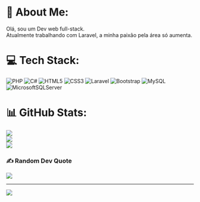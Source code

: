 # 💫 About Me:
Olá, sou um Dev web full-stack.<br>Atualmente trabalhando com Laravel, a minha paixão pela área só aumenta.<br>


# 💻 Tech Stack:
![PHP](https://img.shields.io/badge/php-%23777BB4.svg?style=for-the-badge&logo=php&logoColor=white) ![C#](https://img.shields.io/badge/c%23-%23239120.svg?style=for-the-badge&logo=csharp&logoColor=white) ![HTML5](https://img.shields.io/badge/html5-%23E34F26.svg?style=for-the-badge&logo=html5&logoColor=white) ![CSS3](https://img.shields.io/badge/css3-%231572B6.svg?style=for-the-badge&logo=css3&logoColor=white) ![Laravel](https://img.shields.io/badge/laravel-%23FF2D20.svg?style=for-the-badge&logo=laravel&logoColor=white) ![Bootstrap](https://img.shields.io/badge/bootstrap-%238511FA.svg?style=for-the-badge&logo=bootstrap&logoColor=white) ![MySQL](https://img.shields.io/badge/mysql-%2300000f.svg?style=for-the-badge&logo=mysql&logoColor=white) ![MicrosoftSQLServer](https://img.shields.io/badge/Microsoft%20SQL%20Server-CC2927?style=for-the-badge&logo=microsoft%20sql%20server&logoColor=white)
# 📊 GitHub Stats:
![](https://github-readme-stats.vercel.app/api?username=RobertoJr22&theme=midnight-purple&hide_border=false&include_all_commits=false&count_private=false)<br/>
![](https://github-readme-streak-stats.herokuapp.com/?user=RobertoJr22&theme=midnight-purple&hide_border=false)<br/>
![](https://github-readme-stats.vercel.app/api/top-langs/?username=RobertoJr22&theme=midnight-purple&hide_border=false&include_all_commits=false&count_private=false&layout=compact)

### ✍️ Random Dev Quote
![](https://quotes-github-readme.vercel.app/api?type=horizontal&theme=radical)

---
[![](https://visitcount.itsvg.in/api?id=RobertoJr22&icon=0&color=0)](https://visitcount.itsvg.in)

<!-- Proudly created with GPRM ( https://gprm.itsvg.in ) -->
